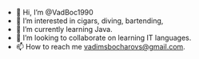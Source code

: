 - 👋 Hi, I’m @VadBoc1990
- 👀 I’m interested in cigars, diving, bartending, 
- 🌱 I’m currently learning Java.
- 💞️ I’m looking to collaborate on learning IT languages.
- 📫 How to reach me vadimsbocharovs@gmail.com.

<!---
VadBoc1990/VadBoc1990 is a ✨ special ✨ repository because its `README.md` (this file) appears on your GitHub profile.
You can click the Preview link to take a look at your changes.
--->
